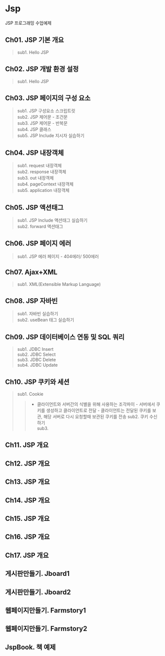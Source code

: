 # Jsp
JSP 프로그래밍 수업예제

## Ch01. JSP 기본 개요
> sub1. Hello JSP

## Ch02. JSP 개발 환경 설정
> sub1. Hello JSP

## Ch03. JSP 페이지의 구성 요소
> sub1. JSP 구성요소 스크립트릿   
> sub2. JSP 제어문 - 조건문   
> sub3. JSP 제어문 - 반복문   
> sub4. JSP 클래스   
> sub5. JSP Include 지시자 실습하기

## Ch04. JSP 내장객체
> sub1. request 내장객체   
> sub2. response 내장객체   
> sub3. out 내장객체   
> sub4. pageContext 내장객체   
> sub5. application 내장객체

## Ch05. JSP 액션태그
> sub1. JSP Include 액션태그 실습하기   
> sub2. forward 액션태그

## Ch06. JSP 페이지 에러
> sub1. JSP 에러 페이지 - 404에러/ 500에러

## Ch07. Ajax+XML
> sub1. XML(Extensible Markup Language)

## Ch08. JSP 자바빈
> sub1. 자바빈 실습하기   
> sub2. useBean 태그 실습하기

## Ch09. JSP 데이터베이스 연동 및 SQL 쿼리
> sub1. JDBC Insert   
> sub2. JDBC Select   
> sub3. JDBC Delete   
> sub4. JDBC Update

## Ch10. JSP 쿠키와 세션
> sub1. Cookie   
>> - 클라이언트와 서버간의 식별을 위해 사용하는 조각파이
	 - 서버에서 쿠키를 생성하고 클라이언트로 전달
	 - 클라이언트는 전달된 쿠키를 보관, 해당 서버로 다시 요청할때 보관된 쿠키를 전송	
> sub2. 쿠키 수신하기   
> sub3. 

## Ch11. JSP 개요
## Ch12. JSP 개요
## Ch13. JSP 개요
## Ch14. JSP 개요
## Ch15. JSP 개요
## Ch16. JSP 개요
## Ch17. JSP 개요
## 게시판만들기. Jboard1
## 게시판만들기. Jboard2
## 웹페이지만들기. Farmstory1
## 웹페이지만들기. Farmstory2
## JspBook. 책 예제
